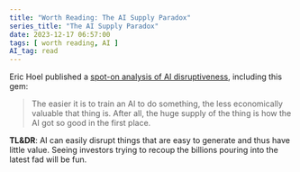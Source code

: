 ```yaml
---
title: "Worth Reading: The AI Supply Paradox"
series_title: "The AI Supply Paradox"
date: 2023-12-17 06:57:00
tags: [ worth reading, AI ]
AI_tag: read
---
```

Eric Hoel published a [spot-on analysis of AI disruptiveness](https://www.theintrinsicperspective.com/p/excuse-me-but-the-industries-ai-is), including this gem:

> The easier it is to train an AI to do something, the less economically valuable that thing is. After all, the huge supply of the thing is how the AI got so good in the first place.

**TL&DR**: AI can easily disrupt things that are easy to generate and thus have little value. Seeing investors trying to recoup the billions pouring into the latest fad will be fun.
